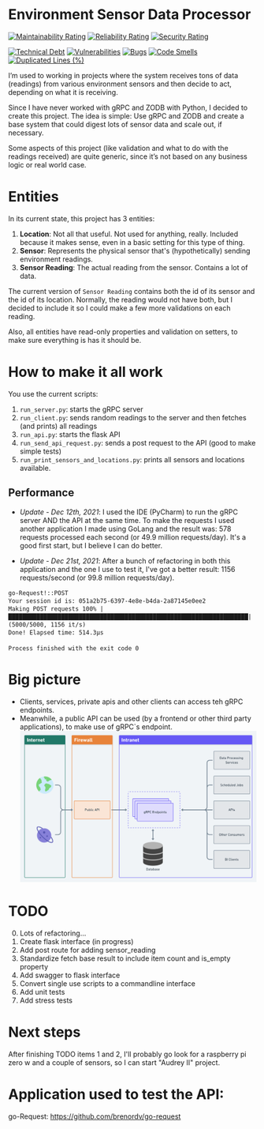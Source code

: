 # Environment Sensor Data Processor
[![Maintainability Rating](https://sonarcloud.io/api/project_badges/measure?project=brenordv_grpc-env-sensors&metric=sqale_rating)](https://sonarcloud.io/summary/new_code?id=brenordv_grpc-env-sensors)
[![Reliability Rating](https://sonarcloud.io/api/project_badges/measure?project=brenordv_grpc-env-sensors&metric=reliability_rating)](https://sonarcloud.io/summary/new_code?id=brenordv_grpc-env-sensors)
[![Security Rating](https://sonarcloud.io/api/project_badges/measure?project=brenordv_grpc-env-sensors&metric=security_rating)](https://sonarcloud.io/summary/new_code?id=brenordv_grpc-env-sensors)

[![Technical Debt](https://sonarcloud.io/api/project_badges/measure?project=brenordv_grpc-env-sensors&metric=sqale_index)](https://sonarcloud.io/summary/new_code?id=brenordv_grpc-env-sensors)
[![Vulnerabilities](https://sonarcloud.io/api/project_badges/measure?project=brenordv_grpc-env-sensors&metric=vulnerabilities)](https://sonarcloud.io/summary/new_code?id=brenordv_grpc-env-sensors)
[![Bugs](https://sonarcloud.io/api/project_badges/measure?project=brenordv_grpc-env-sensors&metric=bugs)](https://sonarcloud.io/summary/new_code?id=brenordv_grpc-env-sensors)
[![Code Smells](https://sonarcloud.io/api/project_badges/measure?project=brenordv_grpc-env-sensors&metric=code_smells)](https://sonarcloud.io/summary/new_code?id=brenordv_grpc-env-sensors)
[![Duplicated Lines (%)](https://sonarcloud.io/api/project_badges/measure?project=brenordv_grpc-env-sensors&metric=duplicated_lines_density)](https://sonarcloud.io/summary/new_code?id=brenordv_grpc-env-sensors)

I’m used to working in projects where the system receives tons of data (readings) from various environment sensors and 
then decide to act, depending on what it is receiving.

Since I have never worked with gRPC and ZODB with Python, I decided to create this project.
The idea is simple: Use gRPC and ZODB and create a base system that could digest lots of sensor data and scale out,
if necessary.

Some aspects of this project (like validation and what to do with the readings received) are quite generic,
since it’s not based on any business logic or real world case.


# Entities
In its current state, this project has 3 entities:
1. **Location**: Not all that useful. Not used for anything, really. Included because it makes sense, even in a basic setting for this type of thing.
2. **Sensor**: Represents the physical sensor that's (hypothetically) sending environment readings.
3. **Sensor Reading**: The actual reading from the sensor. Contains a lot of data.

The current version of `Sensor Reading` contains both the id of its sensor and the id of its location. Normally, the 
reading would not have both, but I decided to include it so I could make a few more validations on each reading.

Also, all entities have read-only properties and validation on setters, to make sure everything is has it should be.

# How to make it all work
You use the current scripts:
1. `run_server.py`: starts the gRPC server
2. `run_client.py`: sends random readings to the server and then fetches (and prints) all readings
3. `run_api.py`: starts the flask API
4. `run_send_api_request.py`: sends a post request to the API (good to make simple tests)
5. `run_print_sensors_and_locations.py`: prints all sensors and locations available.

## Performance
- *Update - Dec 12th, 2021*: I used the IDE (PyCharm) to run the gRPC server AND the API at the same time. To make the 
requests I used another application I made using GoLang and the result was: 578 requests processed each second 
(or 49.9 million requests/day). It's a good first start, but I believe I can do better.

- *Update - Dec 21st, 2021*: After a bunch of refactoring in both this application and the one I use to test it, I've got 
a better result: 1156 requests/second (or 99.8 million requests/day).

```shell
go-Request!::POST
Your session id is: 051a2b75-6397-4e8e-b4da-2a87145e0ee2
Making POST requests 100% |████████████████████████████████████████████████████████████████████| (5000/5000, 1156 it/s)
Done! Elapsed time: 514.3µs

Process finished with the exit code 0

```

# Big picture
- Clients, services, private apis and other clients can access teh gRPC endpoints.
- Meanwhile, a public API can be used (by a frontend or other third party applications), to make use of gRPC`s endpoint.  
![Simplified big picture of this project](schema_envisdp_v1simple.png)


# TODO
0. Lots of refactoring...
1. Create flask interface (in progress)
2. Add post route for adding sensor_reading
3. Standardize fetch base result to include item count and is_empty property
4. Add swagger to flask interface
5. Convert single use scripts to a commandline interface
6. Add unit tests
7. Add stress tests


# Next steps
After finishing TODO items 1 and 2, I'll probably go look for a raspberry pi zero w and a couple of sensors, so I 
can start "Audrey II" project.

# Application used to test the API:
go-Request: https://github.com/brenordv/go-request